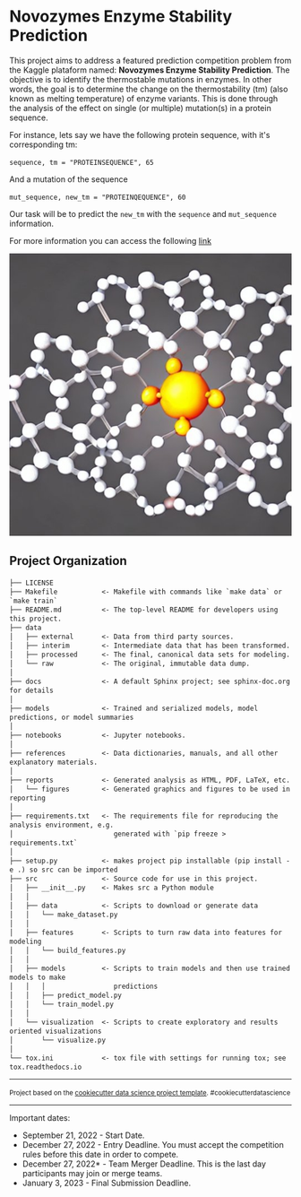 Novozymes Enzyme Stability Prediction
==============================

This project aims to address a featured prediction competition problem from the Kaggle plataform named: __Novozymes Enzyme Stability Prediction__.
The objective is to identify the thermostable mutations in enzymes. In other words, the goal is to determine the change on the thermostability (tm) (also known as melting temperature) of enzyme variants.
This is done through the analysis of the effect on single (or multiple) mutation(s) in a protein sequence.

For instance, lets say we have the following protein sequence, with it's corresponding tm:

`sequence, tm = "PROTEINSEQUENCE", 65`

And a mutation of the sequence

`mut_sequence, new_tm = "PROTEINQEQUENCE", 60`

Our task will be to predict the `new_tm` with the `sequence` and `mut_sequence` information.

For more information you can access the following [link](https://www.kaggle.com/competitions/novozymes-enzyme-stability-prediction/overview/description)



![](./img1.jpg)



Project Organization
------------

    ├── LICENSE
    ├── Makefile           <- Makefile with commands like `make data` or `make train`
    ├── README.md          <- The top-level README for developers using this project.
    ├── data
    │   ├── external       <- Data from third party sources.
    │   ├── interim        <- Intermediate data that has been transformed.
    │   ├── processed      <- The final, canonical data sets for modeling.
    │   └── raw            <- The original, immutable data dump.
    │
    ├── docs               <- A default Sphinx project; see sphinx-doc.org for details
    │
    ├── models             <- Trained and serialized models, model predictions, or model summaries
    │
    ├── notebooks          <- Jupyter notebooks. 
    │
    ├── references         <- Data dictionaries, manuals, and all other explanatory materials.
    │
    ├── reports            <- Generated analysis as HTML, PDF, LaTeX, etc.
    │   └── figures        <- Generated graphics and figures to be used in reporting
    │
    ├── requirements.txt   <- The requirements file for reproducing the analysis environment, e.g.
    │                         generated with `pip freeze > requirements.txt`
    │
    ├── setup.py           <- makes project pip installable (pip install -e .) so src can be imported
    ├── src                <- Source code for use in this project.
    │   ├── __init__.py    <- Makes src a Python module
    │   │
    │   ├── data           <- Scripts to download or generate data
    │   │   └── make_dataset.py
    │   │
    │   ├── features       <- Scripts to turn raw data into features for modeling
    │   │   └── build_features.py
    │   │
    │   ├── models         <- Scripts to train models and then use trained models to make
    │   │   │                 predictions
    │   │   ├── predict_model.py
    │   │   └── train_model.py
    │   │
    │   └── visualization  <- Scripts to create exploratory and results oriented visualizations
    │       └── visualize.py
    │
    └── tox.ini            <- tox file with settings for running tox; see tox.readthedocs.io


--------

<p><small>Project based on the <a target="_blank" href="https://drivendata.github.io/cookiecutter-data-science/">cookiecutter data science project template</a>. #cookiecutterdatascience</small></p>


--------

Important dates:

- September 21, 2022 - Start Date.
- December 27, 2022 - Entry Deadline. You must accept the competition rules before this date in order to compete.
- December 27, 2022* - Team Merger Deadline. This is the last day participants may join or merge teams.
- January 3, 2023 - Final Submission Deadline.